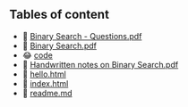## Tables of content
- 🤣 [Binary Search - Questions.pdf](./Binary%20Search%20-%20Questions.pdf)
- 🤣 [Binary Search.pdf](./Binary%20Search.pdf)
- 😂 [code](./code)
- 🤣 [Handwritten notes on Binary Search.pdf](./Handwritten%20notes%20on%20Binary%20Search.pdf)
- 🤣 [hello.html](./hello.html)
- 🤣 [index.html](./index.html)
- 🤣 [readme.md](./readme.md)
